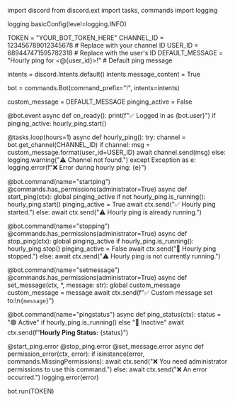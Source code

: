 import discord
from discord.ext import tasks, commands
import logging

logging.basicConfig(level=logging.INFO)

TOKEN = "YOUR_BOT_TOKEN_HERE"
CHANNEL_ID = 123456789012345678  # Replace with your channel ID
USER_ID = 689447471595782318     # Replace with the user's ID
DEFAULT_MESSAGE = "Hourly ping for <@{user_id}>!"  # Default ping message

intents = discord.Intents.default()
intents.message_content = True

bot = commands.Bot(command_prefix="!", intents=intents)

custom_message = DEFAULT_MESSAGE
pinging_active = False

@bot.event
async def on_ready():
    print(f"✅ Logged in as {bot.user}")
    if pinging_active:
        hourly_ping.start()

@tasks.loop(hours=1)
async def hourly_ping():
    try:
        channel = bot.get_channel(CHANNEL_ID)
        if channel:
            msg = custom_message.format(user_id=USER_ID)
            await channel.send(msg)
        else:
            logging.warning("⚠️ Channel not found.")
    except Exception as e:
        logging.error(f"❌ Error during hourly ping: {e}")

@bot.command(name="startping")
@commands.has_permissions(administrator=True)
async def start_ping(ctx):
    global pinging_active
    if not hourly_ping.is_running():
        hourly_ping.start()
        pinging_active = True
        await ctx.send("✅ Hourly ping started.")
    else:
        await ctx.send("⚠️ Hourly ping is already running.")

@bot.command(name="stopping")
@commands.has_permissions(administrator=True)
async def stop_ping(ctx):
    global pinging_active
    if hourly_ping.is_running():
        hourly_ping.stop()
        pinging_active = False
        await ctx.send("🛑 Hourly ping stopped.")
    else:
        await ctx.send("⚠️ Hourly ping is not currently running.")

@bot.command(name="setmessage")
@commands.has_permissions(administrator=True)
async def set_message(ctx, *, message: str):
    global custom_message
    custom_message = message
    await ctx.send(f"✅ Custom message set to:\n`{message}`")

@bot.command(name="pingstatus")
async def ping_status(ctx):
    status = "🟢 Active" if hourly_ping.is_running() else "🔴 Inactive"
    await ctx.send(f"**Hourly Ping Status:** {status}")

@start_ping.error
@stop_ping.error
@set_message.error
async def permission_error(ctx, error):
    if isinstance(error, commands.MissingPermissions):
        await ctx.send("❌ You need administrator permissions to use this command.")
    else:
        await ctx.send("❌ An error occurred.")
        logging.error(error)

bot.run(TOKEN)
